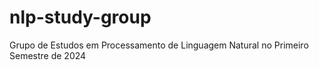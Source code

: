 # nlp-study-group
Grupo de Estudos em Processamento de Linguagem Natural no Primeiro Semestre de 2024 
